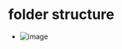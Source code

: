 # folder structure

- ![image](https://github.com/user-attachments/assets/1dbbdb24-fcd6-4c5a-ac9c-7f7194ed72fe)
